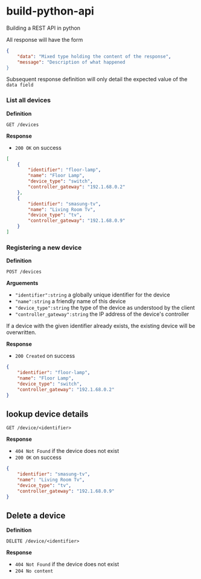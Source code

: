 # build-python-api
Building a REST API in python

All response will have the form

```json
{
    "data": "Mixed type holding the content of the response",
    "message": "Description of what happened
}
```

Subsequent response definition will only detail the expected value of the `data field`

### List all devices

**Definition**

`GET /devices`

**Response**

- `200 OK` on success

```json
[
    {
        "identifier": "floor-lamp",
        "name": "Floor Lamp",
        "device_type": "switch",
        "controller_gateway": "192.1.68.0.2"
    },
    {
        "identifier": "smasung-tv",
        "name": "Living Room Tv",
        "device_type": "tv",
        "controller_gateway": "192.1.68.0.9"
    }
]
```

### Registering a new device

**Definition**

`POST /devices`

**Arguements**

- `"identifier":string` a globally unique identifier for the device
- `"name":string` a friendly name of this device
- `"device_type":string` the type of the device as understood by the client
- `"controller_gateway":string` the IP address of the device's controller

If a device with the given identifier already exists, the existing device will be overwritten.

**Response**

- `200 Created` on success

```json
{
    "identifier": "floor-lamp",
    "name": "Floor Lamp",
    "device_type": "switch",
    "controller_gateway": "192.1.68.0.2"
}
```

## lookup device details

`GET /device/<identifier>`

**Response**

- `404 Not Found` if the device does not exist
- `200 OK` on success

```json
{
    "identifier": "smasung-tv",
    "name": "Living Room Tv",
    "device_type": "tv",
    "controller_gateway": "192.1.68.0.9"
}
```

## Delete a device

**Definition**

`DELETE /device/<identifier>`

**Response**

- `404 Not Found` if the device does not exist
- `204 No content` 


